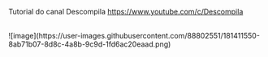Tutorial do canal Descompila
https://www.youtube.com/c/Descompila

<br>
![image](https://user-images.githubusercontent.com/88802551/181411550-8ab71b07-8d8c-4a8b-9c9d-1fd6ac20eaad.png)
